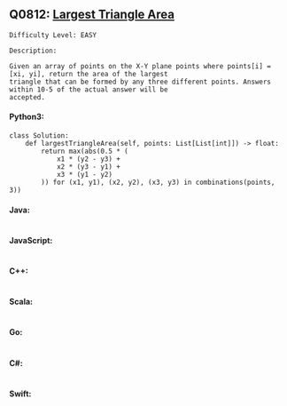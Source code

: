 ## Q0812: [Largest Triangle Area](https://leetcode.com/problems/largest-triangle-area/)

```
Difficulty Level: EASY
```

```
Description:

Given an array of points on the X-Y plane points where points[i] = [xi, yi], return the area of the largest
triangle that can be formed by any three different points. Answers within 10-5 of the actual answer will be
accepted.
```

#### Python3:

```
class Solution:
    def largestTriangleArea(self, points: List[List[int]]) -> float:
        return max(abs(0.5 * (
            x1 * (y2 - y3) + 
            x2 * (y3 - y1) + 
            x3 * (y1 - y2)
        )) for (x1, y1), (x2, y2), (x3, y3) in combinations(points, 3))
```

#### Java:

```

```

#### JavaScript:

```

```

#### C++:

```

```

#### Scala:

```

```

#### Go:

```

```

#### C#:

```

```

#### Swift:

```

```
